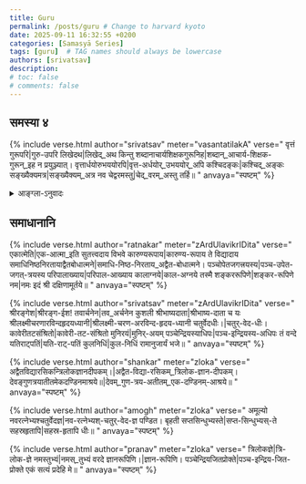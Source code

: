 ```yaml
---
title: Guru
permalink: /posts/guru # Change to harvard kyoto
date: 2025-09-11 16:32:55 +0200
categories: [Samasyā Series]
tags: [guru]  # TAG names should always be lowercase
authors: [srivatsav]
description: 
# toc: false
# comments: false
---
```


## समस्या ४

{% include verse.html
   author="srivatsav"
   meter="vasantatilakA"
   verse="
   वृत्तं गुरूपरि|गुरु-उपरि लिखेदथ|लिखेद्_अथ किन्तु शब्दानाचार्यशिक्षकगुरूनिह|शब्दान्_आचार्य-शिक्षक-गुरून्_इह न प्रयुञ्ज्यात्।
   वृत्तार्धयोरुभययोरपि|वृत्त-अर्धयोर्_उभययोर्_अपि कश्चिदङ्कः|कश्चिद्_अङ्कः सङ्ख्यैक्यमत्र|सङ्ख्यैक्यम्_अत्र नव चेद्वरमस्तु|चेद्_वरम्_अस्तु तर्हि॥
   "
   anvaya="स्पष्टम्"
%}



<details>
  <summary>आङ्ग्ला-ऽनुवादः</summary>
<div markdown="1">

Compose a verse on teacher such that: 
* The words ācārya, śikṣaka and guru are not used in the verse anywhere
* In each of the half-verses, there exists at least one number (like eka, dvi, etc). [Note you may choose to have more than one numbers also.]
* Bonus points if the sum of all numbers appearing in the verse is 9.
* Bonus points on composing in a metre other than anuṣṭup as usual.

</div>
</details>

## समाधानानि

<!-- Verse format -->

{% include verse.html
   author="ratnakar"
   meter="zArdUlavikrIDita"
   verse="
   एकात्मेति|एक-आत्मा_इति सुतत्त्वदाय विभवे कारुण्यरूपाय|कारुण्य-रूपाय ते
   विद्यादाय समाधिनिष्ठनिरतायाद्वैतबोधात्मने|समाधि-निष्ठ-निरताय_अद्वैत-बोधात्मने।
   पञ्चोपेतजगत्त्रयस्य|पञ्च-उपेत-जगत्-त्रयस्य परिपालाख्याय|परिपाल-आख्याय कालाग्नये|काल-अग्नये
   तस्मै शङ्कररूपिणे|शङ्कर-रूपिणे नम|नमः इदं श्री दक्षिणामूर्तये॥
   "
   anvaya="स्पष्टम्"
%}

{% include verse.html
   author="srivatsav"
   meter="zArdUlavikrIDita"
   verse="
   श्रीरङ्गेश|श्रीरङ्ग-ईश! तवार्चनेन|तव‌_अर्चनेन कुशली श्रीभाष्यदाता|श्रीभाष्य-दाता च यः 
   श्रीलक्ष्मीचरणारविन्दहृदयध्यानी|श्रीलक्ष्मी-चरण-अरविन्द-हृदय-ध्यानी चतुर्वेदधीः।|चतुर्-वेद-धीः।
   कावेरीतटसंश्रितो|कावेरी-तट-संश्रितो मुनिरयं|मुनिर्-अयम् पञ्चेन्द्रियस्याधिपः|पञ्च-इन्द्रियस्य-अधिपः 
   तं वन्दे यतिराट्पतिं|यति-राट्-पतिं कुलनिधिं|कुल-निधिं रामानुजार्यं भजे॥
   "
   anvaya="स्पष्टम्"
%}

{% include verse.html
   author="shankar"
   meter="zloka"
   verse="
   अद्वैतविद्यारसिकन्त्रिलोकज्ञानदीपकम्।|अद्वैत-विद्या-रसिकम्_त्रिलोक-ज्ञान-दीपकम्।
   देवङ्गुणत्रयातीतमेकदण्डिनमाश्रये॥|देवम्_गुण-त्रय-अतीतम्_एक-दण्डिनम्-आश्रये॥
   "
   anvaya="स्पष्टम्"
%}

{% include verse.html
   author="amogh"
   meter="zloka"
   verse="
   अमूल्यो नवरत्नेभ्यश्चतुर्वेदज्ञ|नव-रत्नेभ्यश्-चतुर्-वेद-ज्ञ पण्डित।
   बृहती सप्तसिन्धुभ्यस्ते|सप्त-सिन्धुभ्यस्-ते सहस्रहृतापि|सहस्र-हृतापि धीः॥
   "
   anvaya="स्पष्टम्"
%}

{% include verse.html
   author="pranav"
   meter="zloka"
   verse="
   त्रिलोकज्ञे|त्रि-लोक-ज्ञे नमस्तुभ्यं|नमस्_तुभ्यं वरदे ज्ञानरूपिणि।|ज्ञान-रूपिणि।
   पञ्चेन्द्रियजितप्रोक्ते|पञ्च-इन्द्रिय-जित-प्रोक्ते एकं सत्यं प्रदेहि मे॥
   "
   anvaya="स्पष्टम्"
%}
